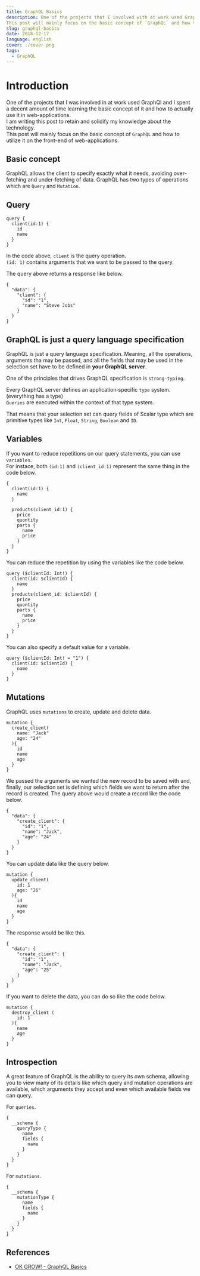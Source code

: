 ```yaml
---
title: GraphQL Basics
description: One of the projects that I involved with at work used GraphQl and I spent a decent amount of time learning the basic concept of the tool and how to actually use it in applications. I am writing this post so that I can retain my knowledge of the technology and use it in my personal projects in the future.
This post will mainly focus on the basic concept of `GraphQL` and how to use it on the front-end of your application.
slug: graphql-basics
date: 2018-12-17
language: english
cover: ./cover.png
tags: 
  - GraphQL
---
```

# Introduction
One of the projects that I was involved in at work used GraphQl and I spent a decent amount of time learning the basic concept of it and how to actually use it in web-applications.   
I am writing this post to retain and solidify my knowledge about the technology.  
This post will mainly focus on the basic concept of `GraphQL` and how to utilize it on the front-end of web-applications.

## Basic concept
GraphQL allows the client to specify exactly what it needs, avoiding over‐fetching and under‐fetching of data.
GraphQL has two types of operations which are `Query` and `Mutation`.

## Query

```
query {
  client(id:1) {
    id
    name
  }
}
```

In the code above, `client` is the query operation.  
`(id: 1)` contains arguments that we want to be passed to the query.

The query above returns a response like below.

```
{
  "data": {
    "client": {
      "id": "1",
      "name": "Steve Jobs"
    }
  }
}
```

## GraphQL is just a query language specification

GraphQL is just a query language specification. Meaning, all the operations, arguments tha may be passed, and all the fields that may be used in the selection set have to be defined in __your GraphQL server__.

One of the principles that drives GraphQL specification is `strong-typing`.

Every GraphQL server defines an application‐specific `type` system.(everything has a type)  
`Queries` are executed within the context of that type system.

That means that your selection set can query fields of Scalar type which are primitive types like `Int`, `Float`, `String`, `Boolean` and `ID`.


## Variables
If you want to reduce repetitions on our query statements, you can use `variables`.  
For instace, both `(id:1)` and `(client_id:1)` represent the same thing in the code below.
```
{
  client(id:1) {
    name
  }
  
  products(client_id:1) {
    price
    quontity
    parts {
      name
      price
    }
  }
}
```
 You can reduce the repetition by using the variables like the code below.

```
query ($clientId: Int!) {
  client(id: $clientId) {
    name
  }
  products(client_id: $clientId) {
    price
    quontity
    parts {
      name
      price
    }
  }
}
```

You can also specify a default value for a variable.

```
query ($clientId: Int! = "1") {
  client(id: $clientId) {
    name
  }
}
```

## Mutations
GraphQL uses `mutations` to create, update and delete data.

```
mutation {
  create_client(
    name: "Jack"
    age: "24"
  ){
    id
    name
    age
  }
}
```
We passed the arguments we wanted the new record to be saved with and, finally, our selection set is defining which fields we want to return after the record is created.
The query above would create a record like the code below.

```
{
  "data": {
    "create_client": {
      "id": "1",
      "name": "Jack",
      "age": "24"
    }
  }
}
```

You can update data like the query below.

```
mutation {
  update_client(
    id: 1
    age: "26"
  ){
    id
    name
    age
  }
}
```

The response would be like this.

```
{
  "data": {
    "create_client": {
      "id": "1",
      "name": "Jack",
      "age": "25"
    }
  }
}
```

If you want to delete the data, you can do so like the code below.

```
mutation {
  destroy_client (
    id: 1
  ){
    name
    age
  }
}
```

## Introspection
A great feature of GraphQL is the ability to query its own schema, allowing you to view many of its details like which query and mutation operations are available, which arguments they accept and even which available fields we can query.

For `queries`.

```
{
  __schema {
    queryType {
      name
      fields {
        name
      }
    }
  }
}
```

For `mutations`.

```
{
  __schema {
    mutationType {
      name
      fields {
        name
      }
    }
  }
}
```

## References
- [OK GROW! - GraphQL Basics](https://www.okgrow.com/posts/graphql-basics)

